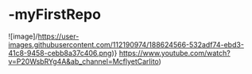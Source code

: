 # -myFirstRepo

![image]/https://user-images.githubusercontent.com/112190974/188624566-532adf74-ebd3-41c8-9458-cebb8a37c406.png)}
https://www.youtube.com/watch?v=P20WsbRYg4A&ab_channel=McflyetCarlito)







